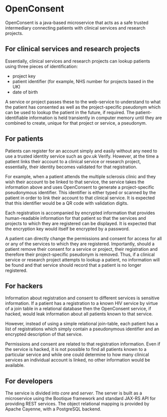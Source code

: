 # OpenConsent

OpenConsent is a java-based microservice that acts as a safe trusted intermediary connecting patients with clinical services and research projects.

## For clinical services and research projects

Essentially, clinical services and research projects can lookup patients using three pieces of identification:

- project key
- patient identifier (for example, NHS number for projects based in the UK)
- date of birth

A service or project passes these to the web-service to understand to what the patient has consented as well as the project-specific pseudonym which can be used to lookup the patient in the future, if required. The patient-identifiable information is held transiently in computer memory until they are combined to create, unique for that project or service, a pseudonym.

## For patients

Patients can register for an account simply and easily without any need to use a trusted identity service such as gov.uk Verify. However, at the time a patient links their account to a clinical service or research project, essentially, their identity becomes validated for that registration. 

For example, when a patient attends the multiple sclerosis clinic and they wish their account to be linked to that service, the service takes the information above and uses OpenConsent to generate a project-specific pseudonymous identifier. This identifier is either typed or scanned by the patient in order to link their account to that clinical service. It is expected that this identifier would be a QR code with validation digits.

Each registration is accompanied by encrypted information that provides human-readable information for that patient so that the services and projects to which they are registered can be displayed. It is expected that the encryption key would itself be encrypted by a password.

A patient can directly change the permissions and consent for access for all or any of the services to which they are registered.  Importantly, should a patient remove their consent for a service or project, their registration and therefore their project-specific pseudonym is removed. Thus, if a clinical service or research project attempts to lookup a patient, no information will be found and that service should record that a patient is no longer registered.

## For hackers

Information about registration and consent to different services is sensitive information. If a patient has a registration to a known HIV service by virtue of a join table in a relational database then the OpenConsent service, if hacked, would leak information about all patients known to that service.

However, instead of using a simple relational join-table, each patient has a list of registrations which simply contain a pseudonymous identifier and an encrypted description of that service.

Permissions and consent are related to that registration information. Even if the service is hacked, it is not possible to find all patients known to a particular service and while one could determine to how many clinical services an individual account is linked, no other information would be available.


## For developers

The service is divided into *core* and *server*. The server is built as a microservice using the Bootique framework and standard JAX-RS API for providing REST services. The object relational mapping is provided by Apache Cayenne, with a PostgreSQL backend.
